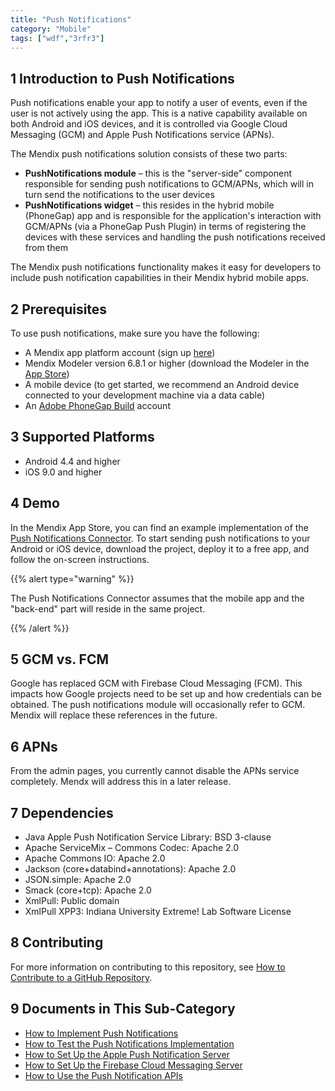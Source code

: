 ```yaml
---
title: "Push Notifications"
category: "Mobile"
tags: ["wdf","3rfr3"]
---
```


## 1 Introduction to Push Notifications

Push notifications enable your app to notify a user of events, even if the user is not actively using the app. This is a native capability available on both Android and iOS devices, and it is controlled via Google Cloud Messaging (GCM) and Apple Push Notifications service (APNs).

The Mendix push notifications solution consists of these two parts:

* **PushNotifications module** – this is the "server-side" component responsible for sending push notifications to GCM/APNs, which will in turn send the notifications to the user devices
* **PushNotifications widget** – this resides in the hybrid mobile (PhoneGap) app and is responsible for the application's interaction with GCM/APNs (via a PhoneGap Push Plugin) in terms of registering the devices with these services and handling the push notifications received from them

The Mendix push notifications functionality makes it easy for developers to include push notification capabilities in their Mendix hybrid mobile apps.

## 2 Prerequisites

To use push notifications, make sure you have the following:

* A Mendix app platform account (sign up [here](https://www.mendix.com/try-now/?utm_source=documentation&utm_medium=community&utm_campaign=signup))
* Mendix Modeler version 6.8.1 or higher (download the Modeler in the [App Store](https://appstore.home.mendix.com/link/modeler))
* A mobile device (to get started, we recommend an Android device connected to your development machine via a data cable)
* An [Adobe PhoneGap Build](https://build.phonegap.com/) account

## 3 Supported Platforms

* Android 4.4 and higher
* iOS 9.0 and higher

## 4 Demo

In the Mendix App Store, you can find an example implementation of the [Push Notifications Connector](https://appstore.home.mendix.com/link/app/3020/Mendix/Push-Notifications-Connector-Demo). To start sending push notifications to your Android or iOS device, download the project, deploy it to a free app, and follow the on-screen instructions.

{{% alert type="warning" %}}

The Push Notifications Connector assumes that the mobile app and the "back-end" part will reside in the same project.

{{% /alert %}}

## 5 GCM vs. FCM

Google has replaced GCM with Firebase Cloud Messaging (FCM). This impacts how Google projects need to be set up and how credentials can be obtained. The push notifications module will occasionally refer to GCM. Mendix  will replace these references in the future.

## 6 APNs

From the admin pages, you currently cannot disable the APNs service completely. Mendx will address this in a later release.

## 7 Dependencies

* Java Apple Push Notification Service Library: BSD 3-clause
* Apache ServiceMix – Commons Codec: Apache 2.0
* Apache Commons IO: Apache 2.0
* Jackson (core+databind+annotations): Apache 2.0
* JSON.simple: Apache 2.0
* Smack (core+tcp): Apache 2.0 
* XmlPull: Public domain
* XmlPull XPP3: Indiana University Extreme! Lab Software License

## 8 Contributing

For more information on contributing to this repository, see [How to Contribute to a GitHub Repository](../collaboration-project-management/contribute-to-a-github-repository).

## 9 Documents in This Sub-Category

* [How to Implement Push Notifications](implementation-guide)
* [How to Test the Push Notifications Implementation](testing-the-implementation)
* [How to Set Up the Apple Push Notification Server](setting-up-apple-push-notification-server)
* [How to Set Up the Firebase Cloud Messaging Server](setting-up-google-firebase-cloud-messaging-server)
* [How to Use the Push Notification APIs](apis)
